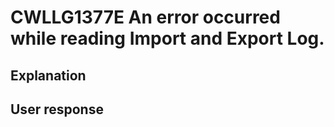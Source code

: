 # CWLLG1377E An error occurred while reading Import and Export Log.

## Explanation

## User response